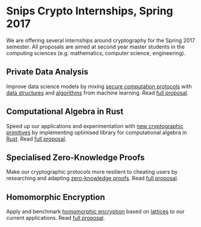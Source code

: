 Snips Crypto Internships, Spring 2017
=====================================

We are offering several internships around cryptography for the Spring 2017 semester. All proposals are aimed at second year master students in the computing sciences (e.g. mathematics, computer science, engineering).


Private Data Analysis
---------------------
Improve data science models by mixing [secure computation protocols](https://en.wikipedia.org/wiki/Secure_multi-party_computation) with [data structures](https://en.wikipedia.org/wiki/Count%E2%80%93min_sketch) and [algorithms](https://en.wikipedia.org/wiki/Streaming_algorithm) from machine learning. Read [full proposal](/data-analysis/main.pdf).


Computational Algebra in Rust
-----------------------------
Speed up our applications and experimentation with [new cryptographic primitives](https://en.wikipedia.org/wiki/Supersingular_isogeny_key_exchange) by implementing optimised library for computational algebra in [Rust](https://www.rust-lang.org/en-US/). Read [full proposal](/rust-arith/main.pdf).


Specialised Zero-Knowledge Proofs
---------------------------------
Make our cryptographic protocols more resilient to cheating users by researching and adapting [zero-knowledge proofs](https://en.wikipedia.org/wiki/Zero-knowledge_proof). Read [full proposal](/zkproofs/main.pdf).


Homomorphic Encryption
----------------------
Apply and benchmark [homomorphic encryption](https://en.wikipedia.org/wiki/Homomorphic_encryption#Fully_homomorphic_encryption) based on [lattices](https://en.wikipedia.org/wiki/Lattice-based_cryptography) to our current applications. Read [full proposal](/lattice-he/main.pdf).
